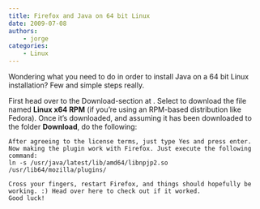 ```yaml
---
title: Firefox and Java on 64 bit Linux
date: 2009-07-08
authors:
    - jorge
categories:
    - Linux
---
```

Wondering what you need to do in order to install Java on a 64 bit Linux installation? Few and simple steps really.

First head over to the Download-section at . Select to download the file named **Linux x64 RPM** (if you’re using an RPM-based distribution like Fedora). Once it’s downloaded, and assuming it has been downloaded to the folder **Download**, do the following:

```
After agreeing to the license terms, just type Yes and press enter. Now making the plugin work with Firefox. Just execute the following command:
ln -s /usr/java/latest/lib/amd64/libnpjp2.so /usr/lib64/mozilla/plugins/

Cross your fingers, restart Firefox, and things should hopefully be working. :) Head over here to check out if it worked.
Good luck!
```